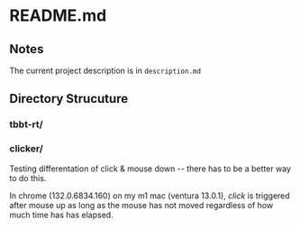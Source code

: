 # README.md
## Notes
The current project description is in `description.md`
## Directory Strucuture

### tbbt-rt/



### clicker/

Testing differentation of click & mouse down -- there has to be a better way to do this.

In chrome (132.0.6834.160) on my m1 mac (ventura 13.0.1), *click* is triggered after mouse up as long as the mouse has not moved regardless of how much time has has elapsed.


